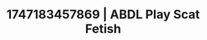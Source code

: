 ---
categories:
- Satin sheets
- Deep gaze
- Romantasy erotica
- Enema fetish
- Anime
image: /assets/images/1747183457869.jpg
layout: post
seo:
  description: Featured content with artistic ABDL Play, Scat Fetish. HD images available.
  keywords: ABDL Play, Scat Fetish
  og_image: /assets/images/1747183457869.jpg
  schema_type: VisualArtwork
tags:
- ABDL Play
- '#1747183457869'
- Scat Fetish
title: 1747183457869 | ABDL Play Scat Fetish
---